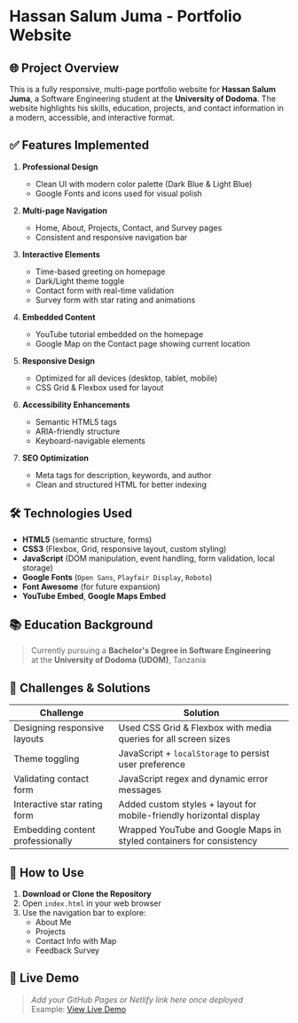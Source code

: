 # Hassan Salum Juma - Portfolio Website

## 🌐 Project Overview
This is a fully responsive, multi-page portfolio website for **Hassan Salum Juma**, a Software Engineering student at the **University of Dodoma**. The website highlights his skills, education, projects, and contact information in a modern, accessible, and interactive format.

## ✅ Features Implemented

1. **Professional Design**
   - Clean UI with modern color palette (Dark Blue & Light Blue)
   - Google Fonts and icons used for visual polish

2. **Multi-page Navigation**
   - Home, About, Projects, Contact, and Survey pages
   - Consistent and responsive navigation bar

3. **Interactive Elements**
   - Time-based greeting on homepage
   - Dark/Light theme toggle
   - Contact form with real-time validation
   - Survey form with star rating and animations

4. **Embedded Content**
   - YouTube tutorial embedded on the homepage
   - Google Map on the Contact page showing current location

5. **Responsive Design**
   - Optimized for all devices (desktop, tablet, mobile)
   - CSS Grid & Flexbox used for layout

6. **Accessibility Enhancements**
   - Semantic HTML5 tags
   - ARIA-friendly structure
   - Keyboard-navigable elements

7. **SEO Optimization**
   - Meta tags for description, keywords, and author
   - Clean and structured HTML for better indexing

## 🛠️ Technologies Used

- **HTML5** (semantic structure, forms)
- **CSS3** (Flexbox, Grid, responsive layout, custom styling)
- **JavaScript** (DOM manipulation, event handling, form validation, local storage)
- **Google Fonts** (`Open Sans`, `Playfair Display`, `Roboto`)
- **Font Awesome** (for future expansion)
- **YouTube Embed**, **Google Maps Embed**

## 📚 Education Background

> Currently pursuing a **Bachelor's Degree in Software Engineering**  
> at the **University of Dodoma (UDOM)**, Tanzania

## 🧩 Challenges & Solutions

| Challenge                     | Solution                                                                 |
|------------------------------|--------------------------------------------------------------------------|
| Designing responsive layouts | Used CSS Grid & Flexbox with media queries for all screen sizes         |
| Theme toggling               | JavaScript + `localStorage` to persist user preference                  |
| Validating contact form      | JavaScript regex and dynamic error messages                             |
| Interactive star rating form | Added custom styles + layout for mobile-friendly horizontal display     |
| Embedding content professionally | Wrapped YouTube and Google Maps in styled containers for consistency |

## 🚀 How to Use

1. **Download or Clone the Repository**
2. Open `index.html` in your web browser
3. Use the navigation bar to explore:
   - About Me
   - Projects
   - Contact Info with Map
   - Feedback Survey

## 🔗 Live Demo

> _Add your GitHub Pages or Netlify link here once deployed_  
> Example: [View Live Demo](https://hassansalum.github.io)
